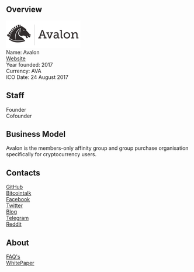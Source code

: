 ## Overview
![ logo](../projects/logo/avalon1.png)  
Name: Avalon    
[Website](https://avalon.nu/)  
Year founded: 2017  
Currency: AVA  
ICO Date: 24 August 2017
## Staff 
Founder [](../people/*.md)  
Cofounder [](../people/*.md)  

## Business Model
Avalon is the members-only affinity group and group purchase organisation specifically for cryptocurrency users.
## Contacts
[GitHub](https://github.com/AvalonPlatform)  
[Bitcointalk](https://bitcointalk.org/index.php?topic=2065193.new#new)   
[Facebook](https://www.facebook.com/avalonplatform/)   
[Twitter](https://twitter.com/Avalonplatform)     
[Blog](https://medium.com/avalon-platform)    
[Telegram](https://t.me/joinchat/GQEIcg6hXg-QWXwzDDiOgA)  
[Reddit](https://www.reddit.com/r/AvalonPlatform/)  
## About
[FAQ's](https://avalon.nu/faqs/)  
[WhitePaper](https://avalon.nu/whitepaper/)  
